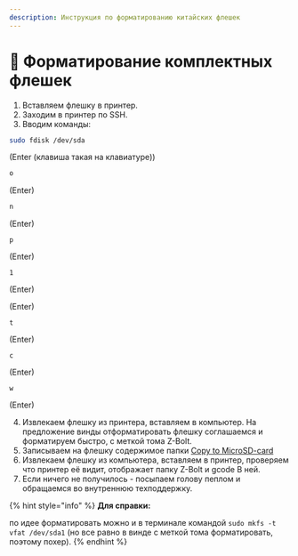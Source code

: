 ```yaml
---
description: Инструкция по форматированию китайских флешек
---
```


# 💾 Форматирование комплектных флешек

1. Вставляем флешку в принтер.
2. Заходим в принтер по SSH.
3. Вводим команды:

```bash
sudo fdisk /dev/sda
```

(Enter (клавиша такая на клавиатуре))

```bash
o
```

(Enter)

```bash
n
```

(Enter)

```
p
```

(Enter)

```
1
```

(Enter)

(Enter)

```
t
```

(Enter)

```
c 
```

(Enter)

```
w
```

(Enter)

4. Извлекаем флешку из принтера, вставляем в компьютер. На предложение винды отформатировать флешку соглашаемся и форматируем быстро, с меткой тома Z-Bolt.
5. Записываем на флешку содержимое папки [Copy to MicroSD-card](https://drive.google.com/drive/folders/1y0T7IrriWrd-J-mScxbjowg1PSWr6Li1?usp=share_link)
6. Извлекаем флешку из компьютера, вставляем в принтер, проверяем что принтер её видит, отображает папку Z-Bolt и gcode В ней.
7. Если ничего не получилось - посыпаем голову пеплом и обращаемся во внутреннюю техподдержку.

{% hint style="info" %}
**Для справки:**

по идее форматировать можно и в терминале командой `sudo mkfs -t vfat /dev/sda1` (но все равно в винде с меткой тома форматировать, поэтому похер).
{% endhint %}
